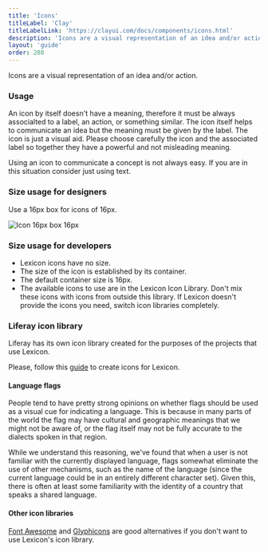 ```yaml
---
title: 'Icons'
titleLabel: 'Clay'
titleLabelLink: 'https://clayui.com/docs/components/icons.html'
description: 'Icons are a visual representation of an idea and/or action.'
layout: 'guide'
order: 280
---
```


Icons are a visual representation of an idea and/or action.

### Usage

An icon by itself doesn't have a meaning, therefore it must be always associalted to a label, an action, or something similar. The icon itself helps to communicate an idea but the meaning must be given by the label. The icon is just a visual aid. Please choose carefully the icon and the associated label so together they have a powerful and not misleading meaning.

Using an icon to communicate a concept is not always easy. If you are in this situation consider just using text.

### Size usage for designers

Use a 16px box for icons of 16px.

![Icon 16px box 16px](/images/lexicon/Icon16.jpg)

### Size usage for developers

-   Lexicon icons have no size.
-   The size of the icon is established by its container.
-   The default container size is 16px.
-   The available icons to use are in the Lexicon Icon Library. Don't mix these icons with icons from outside this library. If Lexicon doesn't provide the icons you need, switch icon libraries completely.

### Liferay icon library

Liferay has its own icon library created for the purposes of the projects that use Lexicon.

<!--
<ul class="lexicon-icon-list list-unstyled">
{foreach $icon in $page.icons}
	<li>
		<svg class="lexicon-icon lexicon-icon-{$icon}">
			<use xlink:href="/vendor/lexicon/icons.svg#{$icon}" />
		</svg>
		<span>{$icon}</span>
	</li>
{/foreach}
</ul> -->

Please, follow this [guide](https://gist.github.com/natecavanaugh/b9546c4215e5d5ef88a1b9d6ae2041a3#lexicon-icon-design-guidelines) to create icons for Lexicon.

#### Language flags

People tend to have pretty strong opinions on whether flags should be used as a visual cue for indicating a language. This is because in many parts of the world the flag may have cultural and geographic meanings that we might not be aware of, or the flag itself may not be fully accurate to the dialects spoken in that region.

While we understand this reasoning, we've found that when a user is not familiar with the currently displayed language, flags somewhat eliminate the use of other mechanisms, such as the name of the language (since the current language could be in an entirely different character set). Given this, there is often at least some familiarity with the identity of a country that speaks a shared language.

<!--
<ul class="lexicon-icon-list list-unstyled">
{foreach $flag in $page.flags}
	<li>
		<svg class="lexicon-icon lexicon-icon-{$flag}">
			<use xlink:href="/vendor/lexicon/icons.svg#{$flag}" />
		</svg>
		<span>{$page.flagData[$flag]} ({$flag})</span>
	</li>
{/foreach}
</ul> -->

#### Other icon libraries

[Font Awesome](http://fontawesome.io/) and [Glyphicons](http://glyphicons.com/) are good alternatives if you don't want to use Lexicon's icon library.

